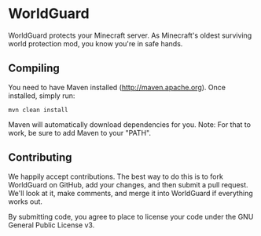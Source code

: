 WorldGuard
==========

WorldGuard protects your Minecraft server. As Minecraft's oldest surviving world protection mod, you know you're in safe hands.

Compiling
---------

You need to have Maven installed (http://maven.apache.org). Once installed,
simply run:

    mvn clean install
    
Maven will automatically download dependencies for you. Note: For that to work,
be sure to add Maven to your "PATH".

Contributing
------------

We happily accept contributions. The best way to do this is to fork WorldGuard
on GitHub, add your changes, and then submit a pull request. We'll look at it,
make comments, and merge it into WorldGuard if everything works out.

By submitting code, you agree to place to license your code under the 
GNU General Public License v3.